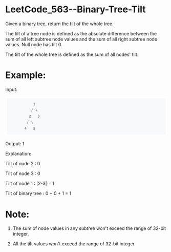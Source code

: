 # LeetCode_563--Binary-Tree-Tilt

Given a binary tree, return the tilt of the whole tree.

The tilt of a tree node is defined as the absolute difference between the sum of all left subtree node values and the sum of all right subtree node values. Null node has tilt 0.

The tilt of the whole tree is defined as the sum of all nodes' tilt.

# Example:

Input: 

![image](https://github.com/eric82714/LeetCode_563--Binary-Tree-Tilt/blob/master/image/example.PNG)
      
Output: 1

Explanation: 

Tilt of node 2 : 0

Tilt of node 3 : 0

Tilt of node 1 : |2-3| = 1

Tilt of binary tree : 0 + 0 + 1 = 1

# Note:

1. The sum of node values in any subtree won't exceed the range of 32-bit integer.

2. All the tilt values won't exceed the range of 32-bit integer.
